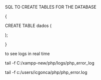 SQL TO CREATE TABLES FOR THE DATABASE

{

CREATE TABLE dados (
   
);

}

to see logs in real time

tail -f C:/xampp-new/php/logs/php_error_log

tail -f c:/users/icgonca/php/php_error.log